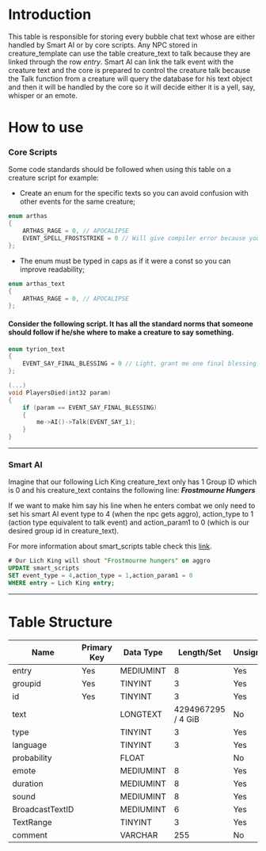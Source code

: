 # Introduction
This table is responsible for storing every bubble chat text whose are either handled by Smart AI or by core scripts.
Any NPC stored in creature_template can use the table creature_text to talk because they are linked through the row _entry_.
Smart AI can link the talk event with the creature text and the core is prepared to control the creature talk because the Talk function from a creature will query the database for his text object and then it will be handled by the core so it will decide either it is a yell, say, whisper or an emote.

# How to use
### Core Scripts
Some code standards should be followed when using this table on a creature script for example:
* Create an enum for the specific texts so you can avoid confusion with other events for the same creature;

``` c++
enum arthas
{
    ARTHAS_RAGE = 0, // APOCALIPSE
    EVENT_SPELL_FROSTSTRIKE = 0 // Will give compiler error because you can't share the same enum value
};
```

* The enum must be typed in caps as if it were a const so you can improve readability;

``` c++
enum arthas_text
{
    ARTHAS_RAGE = 0, // APOCALIPSE
};
```

#### Consider the following script. It has all the standard norms that someone should follow if he/she where to make a creature to say something.

``` c++
enum tyrion_text
{
    EVENT_SAY_FINAL_BLESSING = 0 // Light, grant me one final blessing... Give me the strength to shatter these bonds!
};

(...)
void PlayersDied(int32 param)
{
    if (param == EVENT_SAY_FINAL_BLESSING)
    {
        me->AI()->Talk(EVENT_SAY_1);
    }
}
```
---
### Smart AI

Imagine that our following Lich King creature_text only has 1 Group ID which is 0 and his creature_text contains the following line:  **_Frostmourne Hungers_**

If we want to make him say his line when he enters combat we only need to set his smart AI event type to 4 (when the npc gets aggro), action_type to 1 (action type equivalent to talk event) and action_param1 to 0 (which is our desired group id in creature_text).

For more information about smart_scripts table check this [link](https://github.com/azerothcore/azerothcore-wotlk/wiki/smart_scripts).
``` SQL
# Our Lich King will shout "Frostmourne hungers" on aggro
UPDATE smart_scripts
SET event_type = 4,action_type = 1,action_param1 = 0
WHERE entry = Lich King entry;
```
---

# Table Structure

Name | Primary Key | Data Type | Length/Set | Unsigned| Allow NULL | Default | Comment
--- | --- | --- | --- | --- | --- | --- | ---
entry | Yes | MEDIUMINT| 8 | Yes | No | 0 | None
groupid| Yes | TINYINT | 3 | Yes | No | 0 | None
id| Yes | TINYINT | 3 | Yes | No | 0 | None
text| | LONGTEXT| 4294967295 / 4 GiB| No| Yes| No default | None
type| | TINYINT | 3 | Yes | No | 0 | None
language| | TINYINT | 3 | Yes | No | 0 | None
probability| | FLOAT|  | No | No | 0 | None
emote| | MEDIUMINT| 8 | Yes | No | 0 | None
duration| | MEDIUMINT| 8 | Yes | No | 0 | None
sound| | MEDIUMINT| 8 | Yes | No | 0 | None
BroadcastTextID| | MEDIUMINT| 6 | Yes | No | 0 | None
TextRange|  | TINYINT| 3 | Yes | No | 0 | None
comment|  | VARCHAR| 255 | No | Yes |  | None